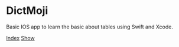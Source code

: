 # DictMoji

Basic IOS app to learn the basic about tables using Swift and Xcode.

[Index](http://i.imgur.com/8YR2pai.png)
[Show](http://i.imgur.com/WTh7Nk8.png)
